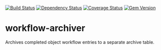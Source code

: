 [![Build Status](https://travis-ci.org/sul-dlss/workflow-archiver.svg?branch=master)](https://travis-ci.org/sul-dlss/workflow-archiver)
[![Dependency Status](https://gemnasium.com/badges/github.com/sul-dlss/workflow-archiver.svg)](https://gemnasium.com/github.com/sul-dlss/workflow-archiver)
[![Coverage Status](https://coveralls.io/repos/github/sul-dlss/workflow-archiver/badge.svg)](https://coveralls.io/github/sul-dlss/workflow-archiver)
[![Gem Version](https://badge.fury.io/rb/workflow-archiver.svg)](https://badge.fury.io/rb/workflow-archiver)

# workflow-archiver

Archives completed object workflow entries to a separate archive table.
